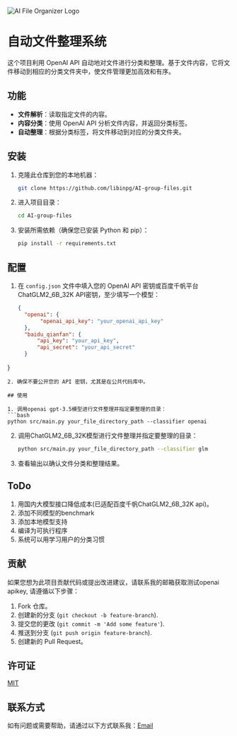![AI File Organizer Logo](https://libinpg.github.io/logo.png)

# 自动文件整理系统

这个项目利用 OpenAI API 自动地对文件进行分类和整理。基于文件内容，它将文件移动到相应的分类文件夹中，使文件管理更加高效和有序。

## 功能

- **文件解析**：读取指定文件的内容。
- **内容分类**：使用 OpenAI API 分析文件内容，并返回分类标签。
- **自动整理**：根据分类标签，将文件移动到对应的分类文件夹。

## 安装

1. 克隆此仓库到您的本地机器：
   ```bash
   git clone https://github.com/libinpg/AI-group-files.git

2. 进入项目目录：
   ```bash
   cd AI-group-files
   ```
3. 安装所需依赖（确保您已安装 Python 和 pip）：
   ```bash
   pip install -r requirements.txt
   ```

## 配置

1. 在 `config.json` 文件中填入您的 OpenAI API 密钥或百度千帆平台ChatGLM2_6B_32K API密钥，至少填写一个模型：
   ```json
   {
     "openai": {
          "openai_api_key": "your_openai_api_key"
     },
     "baidu_qianfan": {
         "api_key": "your_api_key",
         "api_secret": "your_api_secret"
     }
 }
   ```
2. 确保不要公开您的 API 密钥，尤其是在公共代码库中。

## 使用

1. 调用openai gpt-3.5模型进行文件整理并指定要整理的目录：
   ```bash
   python src/main.py your_file_directory_path --classifier openai
   ```
2. 调用ChatGLM2_6B_32K模型进行文件整理并指定要整理的目录：
   ```bash
   python src/main.py your_file_directory_path --classifier glm
   ```
3. 查看输出以确认文件分类和整理结果。

## ToDo

1. 用国内大模型接口降低成本(已适配百度千帆ChatGLM2_6B_32K api)。
2. 添加不同模型的benchmark
3. 添加本地模型支持
4. 编译为可执行程序
5. 系统可以用学习用户的分类习惯


## 贡献

如果您想为此项目贡献代码或提出改进建议，请联系我的邮箱获取测试openai apikey, 请遵循以下步骤：

1. Fork 仓库。
2. 创建新的分支 (`git checkout -b feature-branch`).
3. 提交您的更改 (`git commit -m 'Add some feature'`).
4. 推送到分支 (`git push origin feature-branch`).
5. 创建新的 Pull Request。

## 许可证

[MIT](https://choosealicense.com/licenses/mit/)

## 联系方式

如有问题或需要帮助，请通过以下方式联系我：[Email](mailto:libinpg@qq.com)
